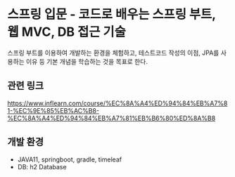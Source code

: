 # 스프링 입문 - 코드로 배우는 스프링 부트, 웹 MVC, DB 접근 기술
스프링 부트를 이용하여 개발하는 환경을 체험하고, 테스트코드 작성의 이점, JPA를 사용하는 이유 등 기본 개념을 학습하는 것을 목표로 한다.

## 관련 링크
https://www.inflearn.com/course/%EC%8A%A4%ED%94%84%EB%A7%81-%EC%9E%85%EB%AC%B8-%EC%8A%A4%ED%94%84%EB%A7%81%EB%B6%80%ED%8A%B8

## 개발 환경
- JAVA11, springboot, gradle, timeleaf
- DB: h2 Database

